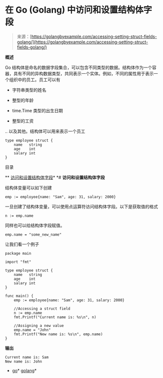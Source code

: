 <!--yml

分类: 未分类

日期: 2024-10-13 06:20:05

-->

# 在 Go (Golang) 中访问和设置结构体字段

> 来源：[https://golangbyexample.com/accessing-setting-struct-fields-golang/](https://golangbyexample.com/accessing-setting-struct-fields-golang/)

**概述**

Go 结构体是命名的数据字段集合，可以包含不同类型的数据。结构体作为一个容器，具有不同的异构数据类型，共同表示一个实体。例如，不同的属性用于表示一个组织中的员工。员工可以有

+   字符串类型的姓名

+   整型的年龄

+   time.Time 类型的出生日期

+   整型的工资

.. 以及其他。结构体可以用来表示一个员工

```
type employee struct {
    name   string
    age    int
    salary int
}
```

目录

**   [访问和设置结构体字段](#Accessing_and_Setting_Struct_Fields "Accessing and Setting Struct Fields")*  *# **访问和设置结构体字段**

结构体变量可以如下创建

```
emp := employee{name: "Sam", age: 31, salary: 2000}
```

一旦创建了结构体变量，可以使用点运算符访问结构体字段。以下是获取值的格式

```
n := emp.name
```

同样也可以给结构体字段赋值。

```
emp.name = "some_new_name"
```

让我们看一个例子

```
package main

import "fmt"

type employee struct {
    name   string
    age    int
    salary int
}

func main() {
    emp := employee{name: "Sam", age: 31, salary: 2000}

    //Accessing a struct field
    n := emp.name
    fmt.Printf("Current name is: %s\n", n)

    //Assigning a new value
    emp.name = "John"
    fmt.Printf("New name is: %s\n", emp.name)
}
```

**输出**

```
Current name is: Sam
New name is: John
```

+   [go](https://golangbyexample.com/tag/go/)*   [golang](https://golangbyexample.com/tag/golang/)*
